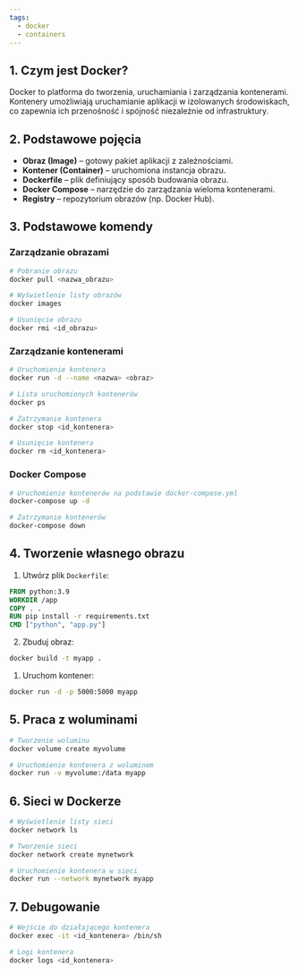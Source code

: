 ```yaml
---
tags:
  - docker
  - containers
---
```


## 1. Czym jest Docker?
Docker to platforma do tworzenia, uruchamiania i zarządzania kontenerami. Kontenery umożliwiają uruchamianie aplikacji w izolowanych środowiskach, co zapewnia ich przenośność i spójność niezależnie od infrastruktury.

## 2. Podstawowe pojęcia
- **Obraz (Image)** – gotowy pakiet aplikacji z zależnościami.
- **Kontener (Container)** – uruchomiona instancja obrazu.
- **Dockerfile** – plik definiujący sposób budowania obrazu.
- **Docker Compose** – narzędzie do zarządzania wieloma kontenerami.
- **Registry** – repozytorium obrazów (np. Docker Hub).

## 3. Podstawowe komendy
### Zarządzanie obrazami
```bash
# Pobranie obrazu
docker pull <nazwa_obrazu>

# Wyświetlenie listy obrazów
docker images

# Usunięcie obrazu
docker rmi <id_obrazu>
```

### Zarządzanie kontenerami
```bash
# Uruchomienie kontenera
docker run -d --name <nazwa> <obraz>

# Lista uruchomionych kontenerów
docker ps

# Zatrzymanie kontenera
docker stop <id_kontenera>

# Usunięcie kontenera
docker rm <id_kontenera>
```

### Docker Compose
```bash
# Uruchomienie kontenerów na podstawie docker-compose.yml
docker-compose up -d

# Zatrzymanie kontenerów
docker-compose down
```

## 4. Tworzenie własnego obrazu
1. Utwórz plik `Dockerfile`:
```dockerfile
FROM python:3.9
WORKDIR /app
COPY . .
RUN pip install -r requirements.txt
CMD ["python", "app.py"]
```
2. Zbuduj obraz:
```bash
docker build -t myapp .
```
1. Uruchom kontener:
```bash
docker run -d -p 5000:5000 myapp
```

## 5. Praca z woluminami
```bash
# Tworzenie woluminu
docker volume create myvolume

# Uruchomienie kontenera z woluminem
docker run -v myvolume:/data myapp
```

## 6. Sieci w Dockerze
```bash
# Wyświetlenie listy sieci
docker network ls

# Tworzenie sieci
docker network create mynetwork

# Uruchomienie kontenera w sieci
docker run --network mynetwork myapp
```

## 7. Debugowanie
```bash
# Wejście do działającego kontenera
docker exec -it <id_kontenera> /bin/sh

# Logi kontenera
docker logs <id_kontenera>
```

